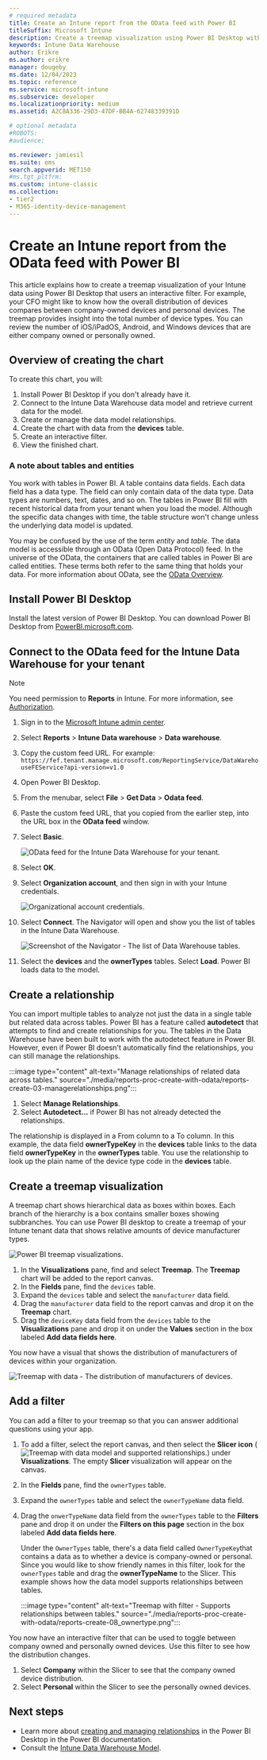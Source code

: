 ```yaml
---
# required metadata
title: Create an Intune report from the OData feed with Power BI
titleSuffix: Microsoft Intune
description: Create a treemap visualization using Power BI Desktop with an interactive filter from the Intune Data Warehouse API.
keywords: Intune Data Warehouse
author: Erikre
ms.author: erikre
manager: dougeby
ms.date: 12/04/2023
ms.topic: reference
ms.service: microsoft-intune
ms.subservice: developer
ms.localizationpriority: medium
ms.assetid: A2C8A336-29D3-47DF-BB4A-62748339391D

# optional metadata
#ROBOTS:
#audience:

ms.reviewer: jamiesil
ms.suite: ems
search.appverid: MET150
#ms.tgt_pltfrm:
ms.custom: intune-classic
ms.collection:
- tier2
- M365-identity-device-management
---
```


# Create an Intune report from the OData feed with Power BI

This article explains how to create a treemap visualization of your Intune data using Power BI Desktop that users an interactive filter. For example, your CFO might like to know how the overall distribution of devices compares between company-owned devices and personal devices. The treemap provides insight into the total number of device types. You can review the number of iOS/iPadOS, Android, and Windows devices that are either company owned or personally owned.

## Overview of creating the chart

To create this chart, you will:
1. Install Power BI Desktop if you don't already have it.
2. Connect to the Intune Data Warehouse data model and retrieve current data for the model.
3. Create or manage the data model relationships.
4. Create the chart with data from the **devices** table.
5. Create an interactive filter.
6. View the finished chart.

### A note about tables and entities

You work with tables in Power BI. A table contains data fields. Each data field has a data type. The field can only contain data of the data type. Data types are numbers, text, dates, and so on. The tables in Power BI fill with recent historical data from your tenant when you load the model. Although the specific data changes with time, the table structure won't change unless the underlying data model is updated.

You may be confused by the use of the term *entity* and *table*. The data model is accessible through an OData (Open Data Protocol) feed. In the universe of the OData, the containers that are called tables in Power BI are called entities. These terms both refer to the same thing that holds your data. For more information about OData, see the [OData Overview](/odata/overview).

## Install Power BI Desktop

Install the latest version of Power BI Desktop. You can download Power BI Desktop from [PowerBI.microsoft.com](https://powerbi.microsoft.com/desktop).

## Connect to the OData feed for the Intune Data Warehouse for your tenant

> [!Note]  
> You need permission to **Reports** in Intune. For more information, see [Authorization](reports-api-url.md#authorization).

1. Sign in to the [Microsoft Intune admin center](https://go.microsoft.com/fwlink/?linkid=2109431).
2. Select **Reports** > **Intune Data warehouse** > **Data warehouse**.
3. Copy the custom feed URL. For example:
`https://fef.tenant.manage.microsoft.com/ReportingService/DataWarehouseFEService?api-version=v1.0`
4. Open Power BI Desktop.
5. From the menubar, select **File** > **Get Data** > **Odata feed**.
6. Paste the custom feed URL, that you copied from the earlier step, into the URL box in the **OData feed** window.
7. Select **Basic**.

    ![OData feed for the Intune Data Warehouse for your tenant.](./media/reports-proc-create-with-odata/reports-create-01-odatafeed.png)

8. Select **OK**.
9. Select **Organization account**, and then sign in with your Intune credentials.

    ![Organizational account credentials.](./media/reports-proc-create-with-odata/reports-create-02-org-account.png)

10. Select **Connect**. The Navigator will open and show you the list of tables in the Intune Data Warehouse.

    ![Screenshot of the Navigator - The list of Data Warehouse tables.](./media/reports-proc-create-with-odata/reports-create-02-loadentities.png)

11. Select the **devices** and the **ownerTypes** tables.  Select **Load**. Power BI loads data to the model.

## Create a relationship

You can import multiple tables to analyze not just the data in a single table but related data across tables. Power BI has a feature called **autodetect** that attempts to find and create relationships for you. The tables in the Data Warehouse have been built to work with the autodetect feature in Power BI. However, even if Power BI doesn't automatically find the relationships, you can still manage the relationships.

:::image type="content" alt-text="Manage relationships of related data across tables." source="./media/reports-proc-create-with-odata/reports-create-03-managerelationships.png":::

1. Select **Manage Relationships**.
2. Select **Autodetect...** if Power BI has not already detected the relationships.

The relationship is displayed in a From column to a To column. In this example, the data field **ownerTypeKey** in the **devices** table links to the data field **ownerTypeKey** in the **ownerTypes** table. You use the relationship to look up the plain name of the device type code in the **devices** table.

## Create a treemap visualization

A treemap chart shows hierarchical data as boxes within boxes. Each branch of the hierarchy is a box contains smaller boxes showing subbranches. You can use Power BI desktop to create a treemap of your Intune tenant data that shows relative amounts of device manufacturer types.

![Power BI treemap visualizations.](./media/reports-proc-create-with-odata/reports-create-03-treemap.png)

1. In the **Visualizations** pane, find and select **Treemap**. The **Treemap** chart will be added to the report canvas.
2. In the **Fields** pane, find the `devices` table.
3. Expand the `devices` table and select the `manufacturer` data field.
4. Drag the `manufacturer` data field to the report canvas and drop it on the **Treemap** chart.
5. Drag the `deviceKey` data field from the `devices` table to the **Visualizations** pane and drop it on under the **Values** section in the box labeled **Add data fields here**.  

You now have a visual that shows the distribution of manufacturers of devices within your organization.

![Treemap with data - The distribution of manufacturers of devices.](./media/reports-proc-create-with-odata/reports-create-06-treemapwdata.png)

## Add a filter

You can add a filter to your treemap so that you can answer additional questions using your app.

1. To add a filter, select the report canvas, and then select the **Slicer icon** (![Treemap with data model and supported relationships.](./media/reports-proc-create-with-odata/reports-create-slicer.png)) under **Visualizations**. The empty **Slicer** visualization will appear on the canvas.
2. In the **Fields** pane, find the `ownerTypes` table.
3. Expand the `ownerTypes` table and select the `ownerTypeName` data field.
4. Drag the `onwerTypeName` data field from the `ownerTypes` table to the **Filters** pane and drop it on under the **Filters on this page** section in the box labeled **Add data fields here**.  

   Under the `OwnerTypes` table, there's a data field called `OwnerTypeKey`that contains a data as to whether a device is company-owned or personal. Since you would like to show friendly names in this filter, look for the `ownerTypes` table and drag the **ownerTypeName** to the Slicer. This example shows how the data model supports relationships between tables.

   :::image type="content" alt-text="Treemap with filter - Supports relationships between tables." source="./media/reports-proc-create-with-odata/reports-create-08_ownertype.png":::

You now have an interactive filter that can be used to toggle between company owned and personally owned devices. Use this filter to see how the distribution changes.

1. Select **Company** within the Slicer to see that the company owned device distribution.
2. Select **Personal** within the Slicer to see the personally owned devices.

## Next steps

- Learn more about [creating and managing relationships](https://powerbi.microsoft.com/documentation/powerbi-desktop-create-and-manage-relationships/) in the Power BI Desktop in the Power BI documentation.
- Consult the [Intune Data Warehouse Model](reports-ref-data-model.md).

